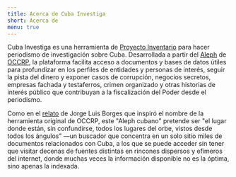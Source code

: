 ```yaml
---
title: Acerca de Cuba Investiga
short: Acerca de
menu: true
---
```


Cuba Investiga es una herramienta de [Proyecto Inventario](https://proyectoinventario.org/) para hacer periodismo de investigación sobre Cuba. Desarrollada a partir del [Aleph](https://aleph.occrp.org/pages/about) de [OCCRP](https://www.occrp.org/en/about-us), la plataforma facilita acceso a documentos y bases de datos útiles para profundizar en los perfiles de entidades y personas de interés, seguir la pista del dinero y exponer casos de corrupción, negocios secretos, empresas fachada y testaferros, crimen organizado y otras historias de interés público que contribuyan a la fiscalización del Poder desde el periodismo.

Como en el [relato](https://es.wikipedia.org/wiki/El_Aleph_(cuento)) de Jorge Luis Borges que inspiró el nombre de la herramienta original de OCCRP, este "Aleph cubano" pretende ser "el lugar donde están, sin confundirse, todos los lugares del orbe, vistos desde todos los ángulos" —un buscador que concentra en un solo sitio miles de documentos relacionados con Cuba, a los que se puede acceder sin tener que visitar decenas de fuentes distintas en rincones dispersos y efímeros del internet, donde muchas veces la información disponible no es la óptima, sino apenas la indexada.
